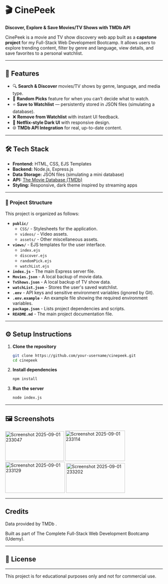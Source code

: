 # 🎬 CinePeek  
**Discover, Explore & Save Movies/TV Shows with TMDb API**  

CinePeek is a movie and TV show discovery web app built as a **capstone project** for my Full-Stack Web Development Bootcamp. It allows users to explore trending content, filter by genre and language, view details, and save favorites to a personal watchlist.  

---

## 🚀 Features  
- 🔍 **Search & Discover** movies/TV shows by genre, language, and media type.  
- 🎲 **Random Picks** feature for when you can’t decide what to watch.  
- ⭐ **Save to Watchlist** — persistently stored in JSON files (simulating a database).  
- ❌ **Remove from Watchlist** with instant UI feedback.  
- 🎨 **Netflix-style Dark UI** with responsive design.  
- 🌐 **TMDb API Integration** for real, up-to-date content.  

---

## 🛠️ Tech Stack  
- **Frontend:** HTML, CSS, EJS Templates  
- **Backend:** Node.js, Express.js  
- **Data Storage:** JSON files (simulating a mini database)  
- **API:** [The Movie Database (TMDb)](https://www.themoviedb.org/)  
- **Styling:** Responsive, dark theme inspired by streaming apps  

---

### 📁 Project Structure

This project is organized as follows:

-   **`public/`**
    -   `CSS/` - Stylesheets for the application.
    -   `videos/` - Video assets.
    -   `assets/` - Other miscellaneous assets.
-   **`views/`** - EJS templates for the user interface.
    -   `index.ejs`
    -   `discover.ejs`
    -   `randomPick.ejs`
    -   `watchList.ejs`
-   **`index.js`** - The main Express server file.
-   **`Movies.json`** - A local backup of movie data.
-   **`TvShows.json`** - A local backup of TV show data.
-   **`watchList.json`** - Stores the user's saved watchlist.
-   **`.env`** - API keys and sensitive environment variables (ignored by Git).
-   **`.env.example`** - An example file showing the required environment variables.
-   **`package.json`** - Lists project dependencies and scripts.
-   **`README.md`** - The main project documentation file.

---

## ⚙️ Setup Instructions  

1. **Clone the repository**  
   ```bash
   git clone https://github.com/your-username/cinepeek.git
   cd cinepeek
2. **Install dependencies**  
   ```bash
   npm install
3. **Run the server**  
   ```bash
   node index.js
---
## 🖼️ Screenshots

<img width="188" height="95" alt="Screenshot 2025-09-01 233047" src="https://github.com/user-attachments/assets/6526482a-697e-4fa9-82f9-7b19b5e8e68d" />

<img width="191" height="97" alt="Screenshot 2025-09-01 233114" src="https://github.com/user-attachments/assets/04875f03-b237-48e4-abbf-f777f3c4ac74" />

<img width="191" height="99" alt="Screenshot 2025-09-01 233129" src="https://github.com/user-attachments/assets/9d9aac8f-a642-414c-883b-ed81ef614def" />

<img width="188" height="95" alt="Screenshot 2025-09-01 233202" src="https://github.com/user-attachments/assets/2033009d-18e1-449e-abd2-0e0f6ff0cd73" />

---

## Credits
 Data provided by TMDb
.

Built as part of The Complete Full-Stack Web Development Bootcamp (Udemy).

---
   
## 📜 License

---

This project is for educational purposes only and not for commercial use.


